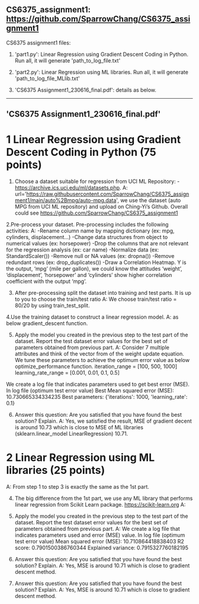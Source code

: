 ## CS6375_assignment1: https://github.com/SparrowChang/CS6375_assignment1
CS6375 assignment1 files: 
1. 'part1.py': Linear Regression using Gradient Descent Coding in Python.
Run all, it will generate 'path_to_log_file.txt'
 
2. 'part2.py': Linear Regression using ML libraries.
Run all, it will generate 'path_to_log_file_MLlib.txt'

3. 'CS6375 Assignment1_230616_final.pdf': details as below.

---------------------------
## 'CS6375 Assignment1_230616_final.pdf'
# 1 Linear Regression using Gradient Descent Coding in Python (75 points)
1. Choose a dataset suitable for regression from UCI ML Repository: -https://archive.ics.uci.edu/ml/datasets.php. 
A: url='https://raw.githubusercontent.com/SparrowChang/CS6375_assignment1/main/auto%2Bmpg/auto-mpg.data', we use the dataset (auto MPG from UCI ML repository) and upload on Ching-Yi’s Github. Overall could see https://github.com/SparrowChang/CS6375_assignment1

2.Pre-process your dataset. Pre-processing includes the following activities:
A: 
-Rename column name by mapping dictionary (ex: mpg, cylinders, displacement...)
-Change data structures from object to numerical values (ex: horsepower)
-Drop the columns that are not relevant for the regression analysis (ex: car name)
-Normalize data (ex: StandardScaler())
-Remove null or NA values (ex: dropna())
-Remove redundant rows (ex: drop_duplicates())
-Draw a Correlation Heatmap. Y is the output, ‘mpg’ (mile per gallon), we could know the attitudes ‘weight’, ‘displacement’, ‘horsepower’ and ‘cylinders’ show higher correlation coefficient with the output ‘mpg’.

3. After pre-processing split the dataset into training and test parts. It is up to you to choose the train/test ratio
A: We choose train/test ratio = 80/20 by using train_test_split.

4.Use the training dataset to construct a linear regression model. 
A: as below gradient_descent function.

5. Apply the model you created in the previous step to the test part of the dataset. Report the test dataset error values for the best set of parameters obtained from previous part. 
A: Consider 7 multiple attributes and think of the vector from of the weight update equation. 
We tune these parameters to achieve the optimum error value as below optimize_performance function.
iteration_range = [100, 500, 1000]
learning_rate_range = [0.001, 0.01, 0.1, 0.5]

We create a log file that indicates parameters used to get best error (MSE). 
In log file (optimum test error value)
Best Mean squared error (MSE): 10.730665334334235
Best parameters: {'iterations': 1000, 'learning_rate': 0.1}

6. Answer this question: Are you satisfied that you have found the best
solution? Explain.
A: Yes, we satisfied the result, MSE of gradient decent is around 10.73 which is close to MSE of ML libraries (sklearn.linear_model LinearRegression) 10.71.

# 2 Linear Regression using ML libraries (25 points)
A: From step 1 to step 3 is exactly the same as the 1st part.

4. The big difference from the 1st part, we use any ML library that performs linear regression from Scikit Learn package. https://scikit-learn.org
A: 

5. Apply the model you created in the previous step to the test part of the dataset. Report the test dataset error values for the best set of parameters
obtained from previous part. 
A: We create a log file that indicates parameters used and error (MSE) value.
In log file (optimum test error value)
Mean squared error (MSE): 10.710864418838403
R2 score: 0.7901500386760344
Explained variance: 0.7915327760182195

6. Answer this question: Are you satisfied that you have found the best solution? Explain.
A: Yes, MSE is around 10.71 which is close to gradient descent method. 

6. Answer this question: Are you satisfied that you have found the best solution? Explain.
A: Yes, MSE is around 10.71 which is close to gradient descent method. 
